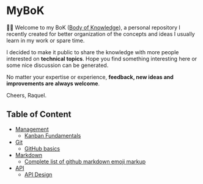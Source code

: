 # MyBoK

:wave::smiley: Welcome to my BoK ([Body of Knowledge](https://en.wikipedia.org/wiki/Body_of_knowledge)), a personal repository I recently created for better organization of the concepts and ideas I usually learn in my work or spare time. 

I decided to make it public to share the knowledge with more people interested on **technical topics**. Hope you find something interesting here or some nice discussion can be generated. 

No matter your expertise or experience, **feedback, new ideas and improvements are always welcome**.


Cheers,
Raquel.

## Table of Content

- [Management](management)
    - [Kanban Fundamentals](management/kanban-fundamentals.md)
- [Git](git)
    - [GitHub basics](git/github-basics.md)
- [Markdown](markdown)
    - [Complete list of github markdown emoji markup](markdown/github-markdown-emoji-markup.md)
- [API](/api/)
    - [API Design](/api/api-design.md) 
